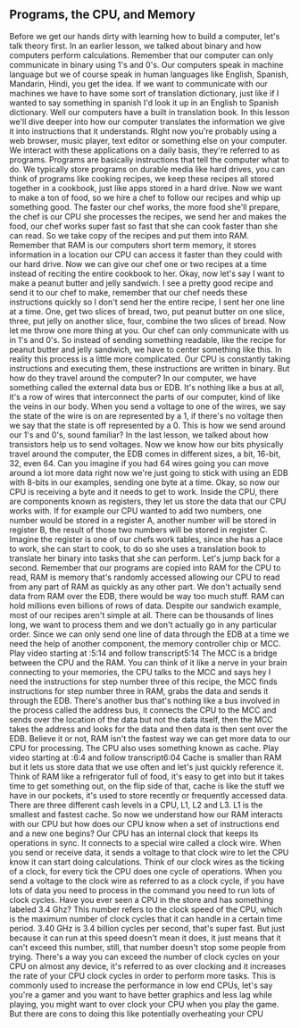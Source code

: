 ## Programs, the CPU, and Memory

Before we get our hands dirty with learning how to build a computer, let's talk theory first. In an earlier lesson, we talked about binary and how computers perform calculations. Remember that our computer can only communicate in binary using 1's and 0's. Our computers speak in machine language but we of course speak in human languages like English, Spanish, Mandarin, Hindi, you get the idea. If we want to communicate with our machines we have to have some sort of translation dictionary, just like if I wanted to say something in spanish I'd look it up in an English to Spanish dictionary. Well our computers have a built in translation book. In this lesson we'll dive deeper into how our computer translates the information we give it into instructions that it understands. RIght now you're probably using a web browser, music player, text editor or something else on your computer. We interact with these applications on a daily basis, they're referred to as programs. Programs are basically instructions that tell the computer what to do. We typically store programs on durable media like hard drives, you can think of programs like cooking recipes, we keep these recipes all stored together in a cookbook, just like apps stored in a hard drive. Now we want to make a ton of food, so we hire a chef to follow our recipes and whip up something good. The faster our chef works, the more food she'll prepare, the chef is our CPU she processes the recipes, we send her and makes the food, our chef works super fast so fast that she can cook faster than she can read. So we take copy of the recipes and put them into RAM. Remember that RAM is our computers short term memory, it stores information in a location our CPU can access it faster than they could with our hard drive. Now we can give our chef one or two recipes at a time instead of reciting the entire cookbook to her. Okay, now let's say I want to make a peanut butter and jelly sandwich. I see a pretty good recipe and send it to our chef to make, remember that our chef needs these instructions quickly so I don't send her the entire recipe, I sent her one line at a time. One, get two slices of bread, two, put peanut butter on one slice, three, put jelly on another slice, four, combine the two slices of bread. Now let me throw one more thing at you. Our chef can only communicate with us in 1's and 0's. So instead of sending something readable, like the recipe for peanut butter and jelly sandwich, we have to center something like this. In reality this process is a little more complicated. Our CPU is constantly taking instructions and executing them, these instructions are written in binary. But how do they travel around the computer? In our computer, we have something called the external data bus or EDB. It's nothing like a bus at all, it's a row of wires that interconnect the parts of our computer, kind of like the veins in our body. When you send a voltage to one of the wires, we say the state of the wire is on are represented by a 1, if there's no voltage then we say that the state is off represented by a 0. This is how we send around our 1's and 0's, sound familiar? In the last lesson, we talked about how transistors help us to send voltages. Now we know how our bits physically travel around the computer, the EDB comes in different sizes, a bit, 16-bit, 32, even 64. Can you imagine if you had 64 wires going you can move around a lot more data right now we're just going to stick with using an EDB with 8-bits in our examples, sending one byte at a time. Okay, so now our CPU is receiving a byte and it needs to get to work. Inside the CPU, there are components known as registers, they let us store the data that our CPU works with. If for example our CPU wanted to add two numbers, one number would be stored in a register A, another number will be stored in register B, the result of those two numbers will be stored in register C. Imagine the register is one of our chefs work tables, since she has a place to work, she can start to cook, to do so she uses a translation book to translate her binary into tasks that she can perform. Let's jump back for a second. Remember that our programs are copied into RAM for the CPU to read, RAM is memory that's randomly accessed allowing our CPU to read from any part of RAM as quickly as any other part. We don't actually send data from RAM over the EDB, there would be way too much stuff. RAM can hold millions even billions of rows of data. Despite our sandwich example, most of our recipes aren't simple at all. There can be thousands of lines long, we want to process them and we don't actually go in any particular order. Since we can only send one line of data through the EDB at a time we need the help of another component, the memory controller chip or MCC.
Play video starting at :5:14 and follow transcript5:14
The MCC is a bridge between the CPU and the RAM. You can think of it like a nerve in your brain connecting to your memories, the CPU talks to the MCC and says hey I need the instructions for step number three of this recipe, the MCC finds instructions for step number three in RAM, grabs the data and sends it through the EDB. There's another bus that's nothing like a bus involved in the process called the address bus, it connects the CPU to the MCC and sends over the location of the data but not the data itself, then the MCC takes the address and looks for the data and then data is then sent over the EDB. Believe it or not, RAM isn't the fastest way we can get more data to our CPU for processing. The CPU also uses something known as cache.
Play video starting at :6:4 and follow transcript6:04
Cache is smaller than RAM but it lets us store data that we use often and let's just quickly reference it. Think of RAM like a refrigerator full of food, it's easy to get into but it takes time to get something out, on the flip side of that, cache is like the stuff we have in our pockets, it's used to store recently or frequently accessed data. There are three different cash levels in a CPU, L1, L2 and L3. L1 is the smallest and fastest cache. So now we understand how our RAM interacts with our CPU but how does our CPU know when a set of instructions end and a new one begins? Our CPU has an internal clock that keeps its operations in sync. It connects to a special wire called a clock wire. When you send or receive data, it sends a voltage to that clock wire to let the CPU know it can start doing calculations. Think of our clock wires as the ticking of a clock, for every tick the CPU does one cycle of operations. When you send a voltage to the clock wire as referred to as a clock cycle, if you have lots of data you need to process in the command you need to run lots of clock cycles. Have you ever seen a CPU in the store and has something labeled 3.4 Ghz? This number refers to the clock speed of the CPU, which is the maximum number of clock cycles that it can handle in a certain time period. 3.40 GHz is 3.4 billion cycles per second, that's super fast. But just because it can run at this speed doesn't mean it does, it just means that it can't exceed this number, still, that number doesn't stop some people from trying. There's a way you can exceed the number of clock cycles on your CPU on almost any device, it's referred to as over clocking and it increases the rate of your CPU clock cycles in order to perform more tasks. This is commonly used to increase the performance in low end CPUs, let's say you're a gamer and you want to have better graphics and less lag while playing, you might want to over clock your CPU when you play the game. But there are cons to doing this like potentially overheating your CPU
